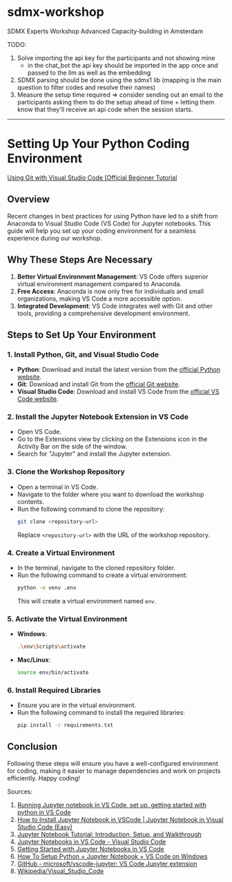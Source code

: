 # sdmx-workshop
SDMX Experts Workshop Advanced Capacity-building in Amsterdam 

TODO:
1. Solve importing the api key for the participants and not showing mine
    - in the chat_bot the api key should be imported in the app once and passed to the llm as well as the embedding
2. SDMX parsing should be done using the sdmx1 lib (mapping is the main question to filter codes and resolve their names)
3. Measure the setup time required => consider sending out an email to the participants asking them to do the setup ahead of time + letting them know that they'll receive an api code when the session starts.

----------

# Setting Up Your Python Coding Environment
[Using Git with Visual Studio Code (Official Beginner Tutorial](https://www.youtube.com/watch?v=i_23KUAEtUM&ab_channel=VisualStudioCode)

## Overview
Recent changes in best practices for using Python have led to a shift from Anaconda to Visual Studio Code (VS Code) for Jupyter notebooks. This guide will help you set up your coding environment for a seamless experience during our workshop.

## Why These Steps Are Necessary
1. **Better Virtual Environment Management**: VS Code offers superior virtual environment management compared to Anaconda.
2. **Free Access**: Anaconda is now only free for individuals and small organizations, making VS Code a more accessible option.
3. **Integrated Development**: VS Code integrates well with Git and other tools, providing a comprehensive development environment.

## Steps to Set Up Your Environment

### 1. Install Python, Git, and Visual Studio Code
- **Python**: Download and install the latest version from the [official Python website](https://www.python.org/downloads/).
- **Git**: Download and install Git from the [official Git website](https://git-scm.com/downloads).
- **Visual Studio Code**: Download and install VS Code from the [official VS Code website](https://code.visualstudio.com/).

### 2. Install the Jupyter Notebook Extension in VS Code
- Open VS Code.
- Go to the Extensions view by clicking on the Extensions icon in the Activity Bar on the side of the window.
- Search for "Jupyter" and install the Jupyter extension.

### 3. Clone the Workshop Repository
- Open a terminal in VS Code.
- Navigate to the folder where you want to download the workshop contents.
- Run the following command to clone the repository:
  ```bash
  git clone <repository-url>
  ```
  Replace `<repository-url>` with the URL of the workshop repository.

### 4. Create a Virtual Environment
- In the terminal, navigate to the cloned repository folder.
- Run the following command to create a virtual environment:
  ```bash
  python -m venv .env
  ```
  This will create a virtual environment named `env`.

### 5. Activate the Virtual Environment
- **Windows**:
  ```bash
  .\env\Scripts\activate
  ```
- **Mac/Linux**:
  ```bash
  source env/bin/activate
  ```

### 6. Install Required Libraries
- Ensure you are in the virtual environment.
- Run the following command to install the required libraries:
  ```bash
  pip install -r requirements.txt
  ```

## Conclusion
Following these steps will ensure you have a well-configured environment for coding, making it easier to manage dependencies and work on projects efficiently. Happy coding!

Sources:
1. [Running Jupyter notebook in VS Code, set up, getting started with python in VS Code](https://www.youtube.com/watch?v=9V7AoX0TvSM)
2. [How to Install Jupyter Notebook in VSCode | Jupyter Notebook in Visual Studio Code (Easy)](https://www.youtube.com/watch?v=xS5ZXOC4e6A)
3. [Jupyter Notebook Tutorial: Introduction, Setup, and Walkthrough](https://www.youtube.com/watch?v=HW29067qVWk)
4. [Jupyter Notebooks in VS Code - Visual Studio Code](https://code.visualstudio.com/docs/datascience/jupyter-notebooks)
5. [Getting Started with Jupyter Notebooks in VS Code](https://learn.microsoft.com/en-us/shows/visual-studio-code/getting-started-with-jupyter-notebooks-in-vs-code)
6. [How To Setup Python + Jupyter Notebook + VS Code on Windows](https://www.raillyhugo.com/blog/how-to-setup-python-environment)
7. [GitHub - microsoft/vscode-jupyter: VS Code Jupyter extension](https://github.com/microsoft/vscode-jupyter)
8. [Wikipedia/Visual_Studio_Code](https://en.wikipedia.org/wiki/Visual_Studio_Code)